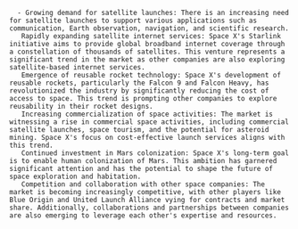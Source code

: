       - Growing demand for satellite launches: There is an increasing need for satellite launches to support various applications such as communication, Earth observation, navigation, and scientific research.
       Rapidly expanding satellite internet services: Space X's Starlink initiative aims to provide global broadband internet coverage through a constellation of thousands of satellites. This venture represents a significant trend in the market as other companies are also exploring satellite-based internet services.
       Emergence of reusable rocket technology: Space X's development of reusable rockets, particularly the Falcon 9 and Falcon Heavy, has revolutionized the industry by significantly reducing the cost of access to space. This trend is prompting other companies to explore reusability in their rocket designs.
       Increasing commercialization of space activities: The market is witnessing a rise in commercial space activities, including commercial satellite launches, space tourism, and the potential for asteroid mining. Space X's focus on cost-effective launch services aligns with this trend.
       Continued investment in Mars colonization: Space X's long-term goal is to enable human colonization of Mars. This ambition has garnered significant attention and has the potential to shape the future of space exploration and habitation.
       Competition and collaboration with other space companies: The market is becoming increasingly competitive, with other players like Blue Origin and United Launch Alliance vying for contracts and market share. Additionally, collaborations and partnerships between companies are also emerging to leverage each other's expertise and resources.

